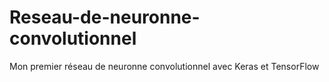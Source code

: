 # Reseau-de-neuronne-convolutionnel
Mon premier réseau de neuronne convolutionnel avec Keras et TensorFlow

